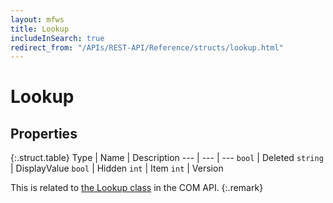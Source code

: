 ```yaml
---
layout: mfws
title: Lookup
includeInSearch: true
redirect_from: "/APIs/REST-API/Reference/structs/lookup.html"
---
```


# Lookup

## Properties

{:.struct.table}
Type | Name | Description
--- | --- | ---
`bool` | Deleted
`string` | DisplayValue 
`bool` | Hidden 
`int` | Item
`int` | Version

This is related to [the Lookup class](https://www.m-files.com/api/documentation/index.html#MFilesAPI~Lookup.html) in the COM API.
{:.remark}